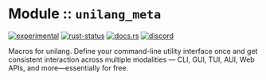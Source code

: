 <!-- {{# generate.module_header{} #}} -->
# Module :: `unilang_meta`
<!--{ generate.module_header.start() }-->
 [![experimental](https://raster.shields.io/static/v1?label=&message=experimental&color=orange)](https://github.com/emersion/stability-badges#experimental) [![rust-status](https://github.com/Wandalen/wTools/actions/workflows/module_unilang_meta_push.yml/badge.svg)](https://github.com/Wandalen/wTools/actions/workflows/module_unilang_meta_push.yml) [![docs.rs](https://img.shields.io/docsrs/unilang_meta?color=e3e8f0&logo=docs.rs)](https://docs.rs/unilang_meta) [![discord](https://img.shields.io/discord/872391416519737405?color=eee&logo=discord&logoColor=eee&label=ask)](https://discord.gg/m3YfbXpUUY)
<!--{ generate.module_header.end }-->

Macros for unilang. Define your command-line utility interface once and get consistent interaction across multiple modalities — CLI, GUI, TUI, AUI, Web APIs, and more—essentially for free.
